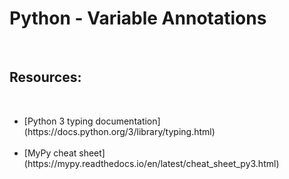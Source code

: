 <h1>Python - Variable Annotations</h1><br>
<h2>Resources:</h2><br>
<ul>
<li>
[Python 3 typing documentation](https://docs.python.org/3/library/typing.html)
</li><br>
<li>
[MyPy cheat sheet](https://mypy.readthedocs.io/en/latest/cheat_sheet_py3.html)
</li><br>
</ul>
